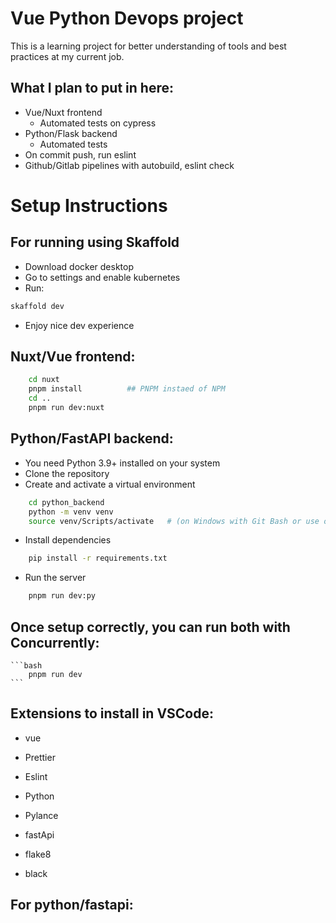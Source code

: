 # Vue Python Devops project

This is a learning project for better understanding of tools and best practices at my current job.

## What I plan to put in here:
- Vue/Nuxt frontend
    - Automated tests on cypress
- Python/Flask backend
    - Automated tests
- On commit push, run eslint
- Github/Gitlab pipelines with autobuild, eslint check

# Setup Instructions


## For running using Skaffold
- Download docker desktop
- Go to settings and enable kubernetes
- Run:
```bash
skaffold dev
```
- Enjoy nice dev experience

## Nuxt/Vue frontend:
```bash
    cd nuxt
    pnpm install          ## PNPM instaed of NPM
    cd ..
    pnpm run dev:nuxt
```

## Python/FastAPI backend:
- You need Python 3.9+ installed on your system
- Clone the repository
- Create and activate a virtual environment
```bash
    cd python_backend
    python -m venv venv
    source venv/Scripts/activate   # (on Windows with Git Bash or use other command for your shell)
```
- Install dependencies
```bash
    pip install -r requirements.txt
```
- Run the server
```bash
    pnpm run dev:py
```

## Once setup correctly, you can run both with Concurrently:
    ```bash
        pnpm run dev
    ```

## Extensions to install in VSCode:
- vue
- Prettier
- Eslint

- Python
- Pylance
- fastApi
- flake8
- black

## For python/fastapi:
